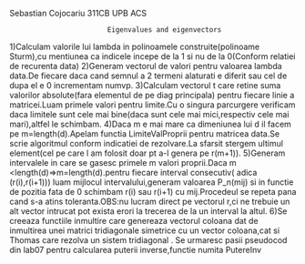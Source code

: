 Sebastian Cojocariu 311CB UPB ACS

			              	Eigenvalues and eigenvectors

1)Calculam valorile lui lambda in polinoamele construite(polinoame Sturm),cu mentiunea ca indicele incepe de la 1 si nu de la 0(Conform relatiei de recurenta data)
2)Generam vectorul de valori pentru valoarea lambda data.De fiecare daca cand semnul a 2 termeni alaturati e diferit sau cel de dupa el e 0 incrementam numvp.
3)Calculam vectorul t care retine suma valorilor absolute(fara elementul de pe diag principala) pentru fiecare linie a matricei.Luam primele valori pentru limite.Cu o singura parcurgere verificam daca limitele sunt cele mai bine(daca sunt cele mai mici,respectiv cele mai mari),altfel le schimbam.
4)Daca m e mai mare ca dimeniunea lui d il facem pe m=length(d).Apelam functia LimiteValProprii pentru matricea data.Se scrie algoritmul conform indicatiei de rezolvare.La sfarsit stergem ultimul element(cel pe care l am folosit doar pt a-l genera pe r(m+1)).
5)Generam intervalele in care se gasesc primele m valori proprii.Daca m <length(d)=>m=length(d).pentru fiecare interval consecutiv( adica (r(i),r(i+1))) luam mijlocul intervalului,generam valoarea P_n(mij) si in functie de pozitia fata de 0 schimbam r(i) sau r(i+1) cu mij.Procedeul se repeta pana cand s-a atins toleranta.OBS:nu lucram direct pe vectorul r,ci ne trebuie un alt vector intrucat pot exista erori la trecerea de la un interval la altul.
6)Se creeaza functiile inmultire care genereaza vectorul coloana dat de inmultirea unei matrici tridiagonale simetrice cu un vector coloana,cat si Thomas care rezolva un sistem tridiagonal .
Se urmaresc pasii pseudocod din lab07 pentru calcularea puterii inverse,functie numita PutereInv
